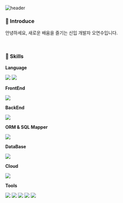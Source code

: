 ![header](https://capsule-render.vercel.app/api?type=waving&color=auto&height=300&section=header&text=%20🍋%20Hello,%20there!&fontSize=50&fontColor=FFFFFF&animation=fadeIn&fontAlignY=38&desc=I’m%20@lilylemonoh&descAlignY=55&descAlign=50&descSize=35)

### 👋 Introduce 
안녕하세요, 새로운 배움을 즐기는 신입 개발자 오연수입니다.

</br>

### 🌱 Skills

__Language__
  <p>
   <img src="https://img.shields.io/badge/Java Script-F7DF1E?style=for-the-badge&logo=javascript&logoColor=black"/>
   <img src="https://img.shields.io/badge/Java-007396?style=for-the-badge&logo=java&logoColor=white"/> 
  </p>

**FrontEnd**
  <p>
   <img src="https://img.shields.io/badge/React-61DAFB?style=for-the-badge&logo=React&logoColor=black"/>
  </p>
  
**BackEnd**
  <p>
   <img src="https://img.shields.io/badge/Spring Boot-6DB33F?style=for-the-badge&logo=spring boot&logoColor=white">
  </p>
  
**ORM & SQL Mapper**
  <p>
   <img src="https://img.shields.io/badge/mybatis-010101?style=for-the-badge&logo=mybatis&logoColor=white"/>
  </p>
  
**DataBase**
  <p>
   <img src="https://img.shields.io/badge/MySQL-4479A1?style=for-the-badge&logo=mysql&logoColor=white">  
  </p>
  
**Cloud**
  <p>
   <img src="https://img.shields.io/badge/Naver Cloud Platform-03C75A?style=for-the-badge&logo=naver&logoColor=white"> 
  </p>
  
**Tools**
  <p>
   <img src="https://img.shields.io/badge/jenkins-D24939?style=for-the-badge&logo=jenkins&logoColor=white"/>
   <img src="https://img.shields.io/badge/docker-2496ED?style=for-the-badge&logo=docker&logoColor=white"/>
   <img src="https://img.shields.io/badge/intellijidea-486356?style=for-the-badge&logo=intellijidea&logoColor=white"/>
   <img src="https://img.shields.io/badge/VS Code-007ACC?style=for-the-badge&logo=VisualStudioCode&logoColor=white"/>
   <img src="https://img.shields.io/badge/junit-25A162?style=for-the-badge&logo=junit5&logoColor=white"/>
  </p>

